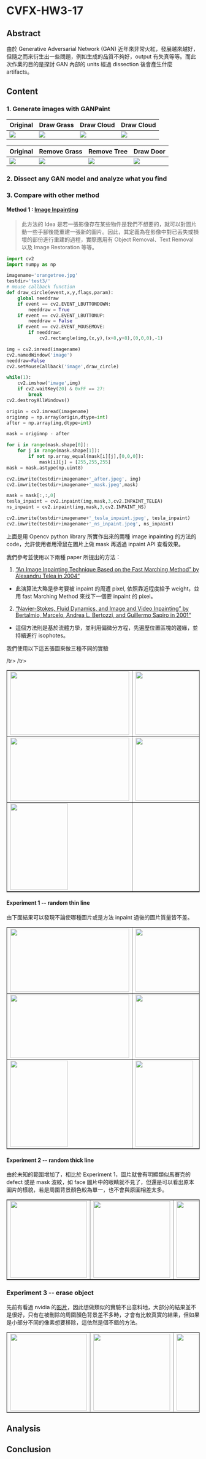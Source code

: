 # CVFX-HW3-17
## Abstract
由於 Generative Adversarial Network (GAN) 近年來非常火紅，發展越來越好，但隨之而來衍生出一些問題，例如生成的品質不夠好，output 有失真等等。而此次作業的目的是探討 GAN 內部的 units 經過 dissection 後會產生什麼 artifacts。

## Content
### 1. Generate images with GANPaint
| Original | Draw Grass | Draw Cloud | Draw Cloud | 
| ----------------- | --------------- |--------------- |--------------- |
|![](https://i.imgur.com/M7eo18Z.png)|![](https://i.imgur.com/uAnVe11.png)|![](https://i.imgur.com/8hlTOfu.png)|![](https://i.imgur.com/f4rcNf3.png)

| Original | Remove Grass | Remove Tree | Draw Door |
| ----------------- | --------------- |--------------- |--------------- |
|![](https://i.imgur.com/IbEdJrQ.png)|![](https://i.imgur.com/K1eL7uz.png)|![](https://i.imgur.com/wI21gqI.png)|![](https://i.imgur.com/3RLgaQw.png)


### 2. Dissect any GAN model and analyze what you find

### 3. Compare with other method
#### Method 1 : [Image Inpainting](https://github.com/akmtn/pytorch-siggraph2017-inpainting)
> 此方法的 Idea 是若一張影像存在某些物件是我們不想要的，就可以對圖片動一些手腳後能重建一張新的圖片。因此，其定義為在影像中對已丟失或損壞的部份進行重建的過程，實際應用有 Object Removal、Text Removal 以及 Image Restoration 等等。

```python
import cv2
import numpy as np

imagename='orangetree.jpg'
testdir='test3/'
# mouse callback function
def draw_circle(event,x,y,flags,param):
    global needdraw
    if event == cv2.EVENT_LBUTTONDOWN:
        needdraw = True
    if event == cv2.EVENT_LBUTTONUP:
        needdraw = False
    if event == cv2.EVENT_MOUSEMOVE:
        if needdraw:
            cv2.rectangle(img,(x,y),(x+8,y+8),(0,0,0),-1)

img = cv2.imread(imagename)
cv2.namedWindow('image')
needdraw=False
cv2.setMouseCallback('image',draw_circle)

while(1):
    cv2.imshow('image',img)
    if cv2.waitKey(20) & 0xFF == 27:
        break
cv2.destroyAllWindows()

origin = cv2.imread(imagename)
originnp = np.array(origin,dtype=int)
after = np.array(img,dtype=int)

mask = originnp - after

for i in range(mask.shape[0]):
    for j in range(mask.shape[1]):
        if not np.array_equal(mask[i][j],[0,0,0]):
            mask[i][j] = [255,255,255]
mask = mask.astype(np.uint8)

cv2.imwrite(testdir+imagename+'_after.jpeg', img)
cv2.imwrite(testdir+imagename+'_mask.jpeg',mask)

mask = mask[:,:,0]
tesla_inpaint = cv2.inpaint(img,mask,3,cv2.INPAINT_TELEA)
ns_inpaint = cv2.inpaint(img,mask,3,cv2.INPAINT_NS)

cv2.imwrite(testdir+imagename+'_tesla_inpaint.jpeg', tesla_inpaint)
cv2.imwrite(testdir+imagename+'_ns_inpaint.jpeg', ns_inpaint)
```
上面是用 Opencv python library 所實作出來的兩種 image inpainting 的方法的 code，允許使用者用滑鼠在圖片上做 mask 再透過 inpaint API 查看效果。

我們參考並使用以下兩種 paper 所提出的方法：
  
1. [“An Image Inpainting Technique Based on the Fast Marching Method” by Alexandru Telea in 2004“](https://pdfs.semanticscholar.org/622d/5f432e515da69f8f220fb92b17c8426d0427.pdf)

 - 此演算法大略是參考要被 inpaint 的周遭 pixel, 依照靠近程度給予 weight，並用 fast Marching Method 來找下一個要 inpaint 的 pixel。
   
2. [“Navier-Stokes, Fluid Dynamics, and Image and Video Inpainting” by Bertalmio, Marcelo, Andrea L. Bertozzi, and Guillermo Sapiro in 2001“](https://conservancy.umn.edu/bitstream/handle/11299/3607/1772.pdf?sequence=1&isAllowed=y)
 
 - 這個方法則是基於流體力學，並利用偏微分方程，先遍歷位置區塊的邊緣，並持續進行 isophotes。

我們使用以下這五張圖來做三種不同的實驗

<table width="300" border="1">
    <tr>
        <td> <img src="apple.jpg" width="310" height="165" /> </td>
        <td> <img src="appletree.jpg" width="310" height="165" /> </td>
    /tr>
    <tr>
        <td> <img src="face.jpg" width="310" height="165" /> </td>
        <td> <img src="orange.jpg" width="310" height="165" /> </td>
    /tr>
    <tr>
        <td> <img src="orangetree.jpg" width="150" height="225" /> </td>
    </tr>
</table>

#### Experiment 1 -- random thin line

由下面結果可以發現不論使哪種圖片或是方法 inpaint 過後的圖片質量皆不差。

<table width="300" border="1">
    <tr>
        <td> <img src="test1/apple.jpg_ns_inpaint.jpeg" width="310" height="165" /> </td>
        <td> <img src="test1/apple.jpg_tesla_inpaint.jpeg" width="310" height="165" /> </td>
        <td> <img src="test1/appletree.jpg_ns_inpaint.jpeg" width="310" height="165" /> </td>
        <td> <img src="test1/appletree.jpg_tesla_inpaint.jpeg" width="310" height="165" /> </td>
    </tr>
    <tr>
        <td> <img src="test1/face.jpg_ns_inpaint.jpeg" width="310" height="165" /> </td>
        <td> <img src="test1/face.jpg_tesla_inpaint.jpeg" width="310" height="165" /> </td>
        <td> <img src="test1/orange.jpg_ns_inpaint.jpeg" width="310" height="165" /> </td>
        <td> <img src="test1/orange.jpg_tesla_inpaint.jpeg" width="310" height="165" /> </td>
    </tr>
    <tr>
        <td> <img src="test1/orangetree.jpg_ns_inpaint.jpeg" width="150" height="225" /> </td>
        <td> <img src="test1/orangetree.jpg_tesla_inpaint.jpeg" width="150" height="225" /> </td>
    </tr>
</table>



#### Experiment 2 -- random thick line

由於未知的範圍增加了，相比於 Experiment 1，圖片就會有明顯類似馬賽克的 defect 或是 mask 波紋，如 face 圖片中的眼睛就不見了，但還是可以看出原本圖片的樣貌，若是周圍背景顏色較為單一，也不會與原圖相差太多。

<table width="300" border="1">
    <tr>
        <td> <img src="test2/apple.jpg_ns_inpaint.jpeg" width="200" height="200" /> </td>
        <td> <img src="test2/apple.jpg_tesla_inpaint.jpeg" width="200" height="200" /> </td>
        <td> <img src="test2/appletree.jpg_ns_inpaint.jpeg" width="200" height="200" /> </td>
        <td> <img src="test2/appletree.jpg_tesla_inpaint.jpeg" width="200" height="200" /> </td>
        <td> <img src="test2/orange.jpg_ns_inpaint.jpeg" width="200" height="200" /> </td>
        <td> <img src="test2/orange.jpg_tesla_inpaint.jpeg" width="200" height="200" /> </td>
        <td> <img src="test2/orangetree.jpg_ns_inpaint.jpeg" width="200" height="200" /> </td>
        <td> <img src="test2/orangetree.jpg_tesla_inpaint.jpeg" width="200" height="200" /> </td>
        <td> <img src="test2/face.jpg_ns_inpaint.jpeg" width="200" height="200" /> </td>
        <td> <img src="test2/face.jpg_tesla_inpaint.jpeg" width="200" height="200" /> </td>
    </tr>
</table>

### Experiment 3 -- erase object

先前有看過 nvidia 的[影片](https://www.youtube.com/watch?v=tU484zM3pDY)，因此想做類似的實驗不出意料地，大部分的結果並不是很好，只有在被刪除的周圍顏色背景差不多時，才會有比較真實的結果，但如果是小部分不同的像素想要移除，這依然是個不錯的方法。

<table width="300" border="1">
    <tr>
        <td> <img src="test3/apple.jpg_ns_inpaint.jpeg" width="200" height="200" /> </td>
        <td> <img src="test3/apple.jpg_tesla_inpaint.jpeg" width="200" height="200" /> </td>
        <td> <img src="test3/appletree.jpg_ns_inpaint.jpeg" width="200" height="200" /> </td>
        <td> <img src="test3/appletree.jpg_tesla_inpaint.jpeg" width="200" height="200" /> </td>
        <td> <img src="test3/orange.jpg_ns_inpaint.jpeg" width="200" height="200" /> </td>
        <td> <img src="test3/orange.jpg_tesla_inpaint.jpeg" width="200" height="200" /> </td>
        <td> <img src="test3/orangetree.jpg_ns_inpaint.jpeg" width="200" height="200" /> </td>
        <td> <img src="test3/orangetree.jpg_tesla_inpaint.jpeg" width="200" height="200" /> </td>
        <td> <img src="test3/face.jpg_ns_inpaint.jpeg" width="200" height="200" /> </td>
        <td> <img src="test3/face.jpg_tesla_inpaint.jpeg" width="200" height="200" /> </td>
    </tr>
</table>

## Analysis
## Conclusion